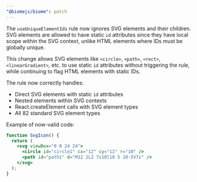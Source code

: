 ```yaml
---
"@biomejs/biome": patch
---
```


The `useUniqueElementIds` rule now ignores SVG elements and their children. SVG elements are allowed to have static `id` attributes since they have local scope within the SVG context, unlike HTML elements where IDs must be globally unique.

This change allows SVG elements like `<circle>`, `<path>`, `<rect>`, `<linearGradient>`, etc. to use static `id` attributes without triggering the rule, while continuing to flag HTML elements with static IDs.

The rule now correctly handles:
- Direct SVG elements with static `id` attributes
- Nested elements within SVG contexts  
- React.createElement calls with SVG element types
- All 82 standard SVG element types

Example of now-valid code:
```jsx
function SvgIcon() {
  return (
    <svg viewBox="0 0 24 24">
      <circle id="circle1" cx="12" cy="12" r="10" />
      <path id="path1" d="M12 2L2 7v10l10 5 10-5V7z" />
    </svg>
  );
}
```
